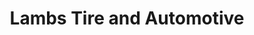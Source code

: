 ---
title: "Lambs Tire and Automotive"
url: /georgetown/lambs-tire-and-automotive/
shop: car repair
---